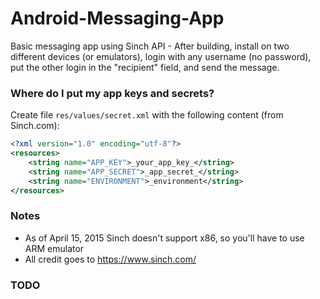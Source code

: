 # Android-Messaging-App
Basic messaging app using Sinch API - After building, install on two different devices (or 
emulators), login with any username (no password), put the other login in the "recipient" field, 
and send the message.

### Where do I put my app keys and secrets?
Create file `res/values/secret.xml` with the following content (from Sinch.com):
```XML
<?xml version="1.0" encoding="utf-8"?>
<resources>
	<string name="APP_KEY">_your_app_key_</string>
	<string name="APP_SECRET">_app_secret_</string>
	<string name="ENVIRONMENT">_environment</string>
</resources>
```

### Notes
* As of April 15, 2015 Sinch doesn't support x86, so you'll have to use ARM emulator
* All credit goes to https://www.sinch.com/

### TODO
